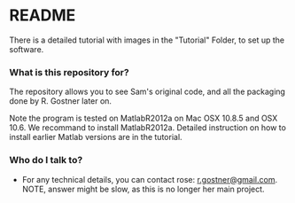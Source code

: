 # README #

There is a detailed tutorial with images in the "Tutorial" Folder, to set up the software. 
### What is this repository for? ###
The repository allows you to see Sam's original code, and all the packaging done by R. Gostner later on.


Note the program is tested on MatlabR2012a on Mac OSX 10.8.5 and OSX 10.6. We recommand to install MatlabR2012a. Detailed instruction on how to install earlier Matlab versions are in the tutorial. 
 
### Who do I talk to? ###

* For any technical details, you can contact rose: r.gostner@gmail.com. NOTE, answer might be slow, as this is no longer her main project.